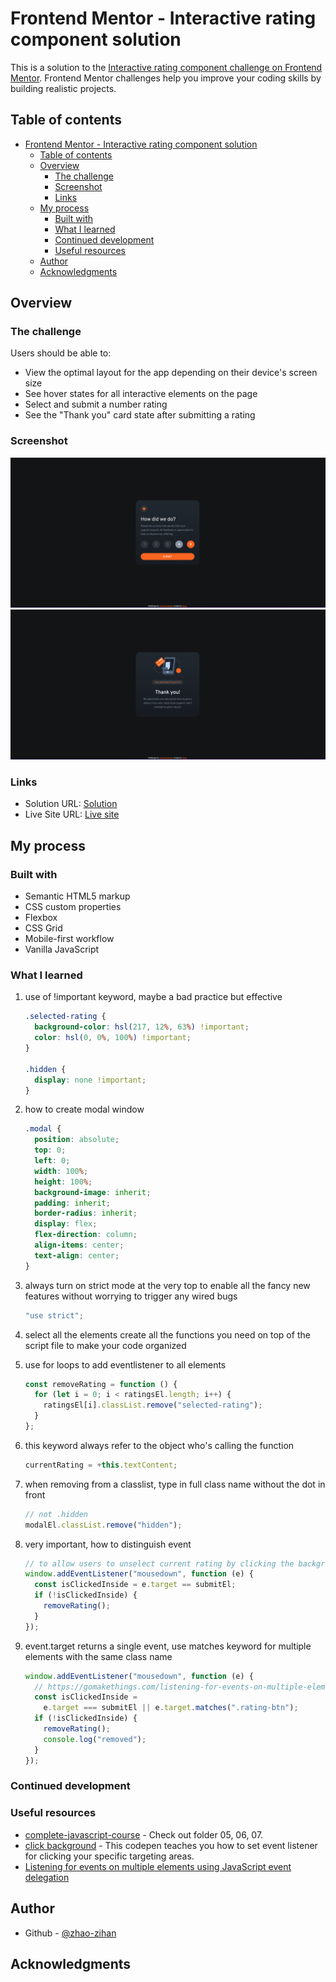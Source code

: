 # Frontend Mentor - Interactive rating component solution

This is a solution to the [Interactive rating component challenge on Frontend Mentor](https://www.frontendmentor.io/challenges/interactive-rating-component-koxpeBUmI). Frontend Mentor challenges help you improve your coding skills by building realistic projects.

## Table of contents

- [Frontend Mentor - Interactive rating component solution](#frontend-mentor---interactive-rating-component-solution)
  - [Table of contents](#table-of-contents)
  - [Overview](#overview)
    - [The challenge](#the-challenge)
    - [Screenshot](#screenshot)
    - [Links](#links)
  - [My process](#my-process)
    - [Built with](#built-with)
    - [What I learned](#what-i-learned)
    - [Continued development](#continued-development)
    - [Useful resources](#useful-resources)
  - [Author](#author)
  - [Acknowledgments](#acknowledgments)

## Overview

### The challenge

Users should be able to:

- View the optimal layout for the app depending on their device's screen size
- See hover states for all interactive elements on the page
- Select and submit a number rating
- See the "Thank you" card state after submitting a rating

### Screenshot

![](markdown-img/2022-08-01-17-47-46.png)
![](markdown-img/2022-08-01-17-48-02.png)

### Links

- Solution URL: [Solution](https://github.com/zhao-zihan/frontend-mentor-practices/tree/main/interactive-rating-component-main)
- Live Site URL: [Live site](https://interactive-rating-component-main-08-01.netlify.app/)

## My process

### Built with

- Semantic HTML5 markup
- CSS custom properties
- Flexbox
- CSS Grid
- Mobile-first workflow
- Vanilla JavaScript

### What I learned

1. use of !important keyword, maybe a bad practice but effective

   ```css
   .selected-rating {
     background-color: hsl(217, 12%, 63%) !important;
     color: hsl(0, 0%, 100%) !important;
   }

   .hidden {
     display: none !important;
   }
   ```

2. how to create modal window
   ```css
   .modal {
     position: absolute;
     top: 0;
     left: 0;
     width: 100%;
     height: 100%;
     background-image: inherit;
     padding: inherit;
     border-radius: inherit;
     display: flex;
     flex-direction: column;
     align-items: center;
     text-align: center;
   }
   ```
3. always turn on strict mode at the very top to enable all the fancy new features without worrying to trigger any wired bugs
   ```js
   "use strict";
   ```
4. select all the elements create all the functions you need on top of the script file to make your code organized

5. use for loops to add eventlistener to all elements

   ```js
   const removeRating = function () {
     for (let i = 0; i < ratingsEl.length; i++) {
       ratingsEl[i].classList.remove("selected-rating");
     }
   };
   ```

6. this keyword always refer to the object who's calling the function

   ```js
   currentRating = +this.textContent;
   ```

7. when removing from a classlist, type in full class name without the dot in front

   ```js
   // not .hidden
   modalEl.classList.remove("hidden");
   ```

8. very important, how to distinguish event

   ```js
   // to allow users to unselect current rating by clicking the background
   window.addEventListener("mousedown", function (e) {
     const isClickedInside = e.target == submitEl;
     if (!isClickedInside) {
       removeRating();
     }
   });
   ```

9. event.target returns a single event, use matches keyword for multiple elements with the same class name
   ```js
   window.addEventListener("mousedown", function (e) {
     // https://gomakethings.com/listening-for-events-on-multiple-elements-using-javascript-event-delegation/
     const isClickedInside =
       e.target === submitEl || e.target.matches(".rating-btn");
     if (!isClickedInside) {
       removeRating();
       console.log("removed");
     }
   });
   ```

### Continued development

### Useful resources

- [complete-javascript-course](https://github.com/zhao-zihan/complete-javascript-course-master) - Check out folder 05, 06, 07.
- [click background](https://codepen.io/anon/pen/OKMNEy) - This codepen teaches you how to set event listener for clicking your specific targeting areas.
- [Listening for events on multiple elements using JavaScript event delegation](https://gomakethings.com/listening-for-events-on-multiple-elements-using-javascript-event-delegation/)

## Author

- Github - [@zhao-zihan](https://github.com/zhao-zihan)

## Acknowledgments
